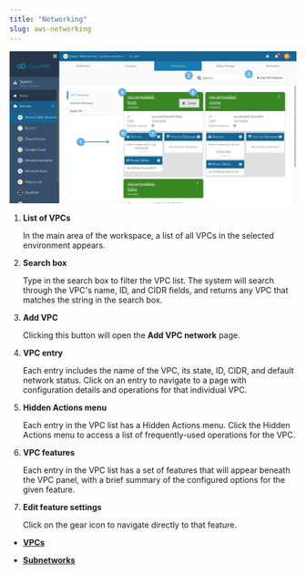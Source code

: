 ```yaml
---
title: "Networking"
slug: aws-networking
---
```



![A screenshot of the AWS Networking page, listing all VPCs, with numbered dots indicating features of interest](/assets/aws-compute-vpclist-numdots-en.png "List of AWS VPCs")

1.  **List of VPCs**

    In the main area of the workspace, a list of all VPCs in the selected environment appears.

2.  **Search box**

    Type in the search box to filter the VPC list. The system will search through the VPC's name, ID, and CIDR fields, and returns any VPC that matches the string in the search box.

3.  **Add VPC**

    Clicking this button will open the **Add VPC network** page.

4.  **VPC entry**

    Each entry includes the name of the VPC, its state, ID, CIDR, and default network status. Click on an entry to navigate to a page with configuration details and operations for that individual VPC.

5.  **Hidden Actions menu**

    Each entry in the VPC list has a Hidden Actions menu. Click the Hidden Actions menu to access a list of frequently-used operations for the VPC.

6.  **VPC features**

    Each entry in the VPC list has a set of features that will appear beneath the VPC panel, with a brief summary of the configured options for the given feature.

7.  **Edit feature settings**

    Click on the gear icon to navigate directly to that feature.


-   **[VPCs](aws-vpcs.md)**  

-   **[Subnetworks](aws-subnetworks.md)**  


